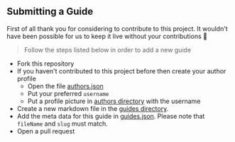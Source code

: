 ## Submitting a Guide

First of all thank you for considering to contribute to this project. It wouldn't have been possible for us to keep it live without your contributions 🙏

> Follow the steps listed below in order to add a new guide

* Fork this repository
* If you haven't contributed to this project before then create your author profile
  * Open the file [authors.json](../storage/authors.json)
  * Put your preferred `username`
  * Put a profile picture in [authors directory](../static/authors) with the username  
* Create a new markdown file in the [guides directory](../storage/guides).
* Add the meta data for this guide in [guides.json](../storage/guides.json). Please note that `fileName` and `slug` must match.
* Open a pull request 
